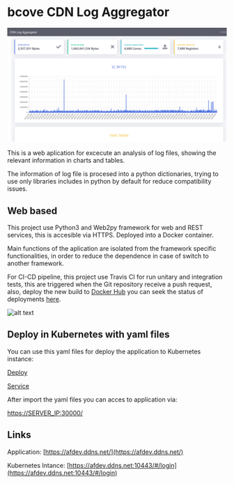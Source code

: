 
# bcove CDN Log Aggregator

![alt text](https://raw.githubusercontent.com/afv9988/bcove/master/static/images/FrontEnd.png)

This is a web aplication for excecute an analysis of log files, showing the relevant information in charts and tables.

The information of log file is procesed into a python dictionaries, trying to use only libraries includes in python by default for reduce compatibility issues.


## Web based

This project use Python3 and Web2py framework for web and REST services, this is accesible via HTTPS. Deployed into a Docker container.

Main functions of the aplication are isolated from the framework specific functionalities, in order to reduce the dependence in case of switch to another framework.

For CI-CD pipeline, this project use Travis CI for run unitary and integration tests, this are triggered when the Git repository receive a push request, also, deploy the new build to [Docker Hub](https://hub.docker.com/repository/docker/afdev9988/w2p) you can seek the status of deployments [here](https://travis-ci.org/github/afv9988/bcove).

![alt text](https://travis-ci.org/afv9988/bcove.svg?branch=master)

## Deploy in Kubernetes with yaml files

You can use this yaml files for deploy the application to Kubernetes instance:

[Deploy](https://raw.githubusercontent.com/afv9988/bcove/master/kubernetes/deployment.yaml)

[Service](https://raw.githubusercontent.com/afv9988/bcove/master/kubernetes/service.yaml)

After import the yaml files you can acces to application via:

[https://SERVER_IP:30000/](https://SERVER_IP:30000/)

## Links
Application: [https://afdev.ddns.net/](https://afdev.ddns.net/)

Kubernetes Intance: [https://afdev.ddns.net:10443/#/login](https://afdev.ddns.net:10443/#/login)
